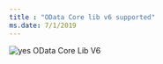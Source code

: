 ```yaml
---
title : "OData Core lib v6 supported"
ms.date: 7/1/2019
---
```

 ![yes](/odata/assets/doc-assets/yes.png) OData Core Lib V6